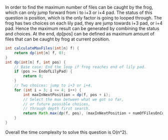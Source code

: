 In order to find the maximum number of files can be caught by the frog, which can only jump forward from i to i+3 or i+4 pad. The status of this question is position, which is the only factor is going to looped through. The frog has two choices on each lily pad, they are jump towards i+3 pad, or i+4 pad. Hence the maximum result can be generated by combining the status and choices. At the end, dp[pos] can be defined as maximum amount of files that can be caught by frog at current position. 

```java
int calculateMaxFiles(int[n] f) {
    return dp(int[n] f, 0);
}
int dp(int[n] f, int pos) {
    // Base case: End the loop if frog reaches end of lily pad.
    if (pos >= EndofLilyPad) {
        return 0;
    }
    // Two choices: jump to i+3 or i+4.
    for (int i = 3; i <= 4; i++) {
        int maxInNextPosition = dp(f, pos + i);
        // Select the max between what we got so far,
        // or future possible choices,
        // through depth first search.
        return Math.max(dp(f, pos), (maxInNextPosition + numOfFilesOnCurrentPad);
    }
}
```

Overall the time complexity to solve this question is O(n^2).